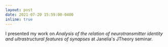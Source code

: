```yaml
---
layout: post
date: 2021-07-20 15:59:00-0400
inline: true
---
```


I presented my work on *Analysis of the relation of neurotransmitter identity and ultrastructural features of synapses* at Janelia's JTheory seminar.
